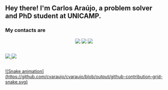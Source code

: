 ## Hey there! I'm Carlos Araújo, a **problem solver** and PhD student at UNICAMP. 

### My contacts are

<center>
<div>
<a href="https://www.ic.unicamp.br/~ra230261/" target="_blank"><img src="https://img.shields.io/badge/-WebPage-%23E4405F?style=for-the-badge&logo=webpage&logoColor=white" target="_blank"></a>
<a href = "mailto:carlosvdaraujo@gmail.com"><img src="https://img.shields.io/badge/Gmail-D14836?style=for-the-badge&logo=gmail&logoColor=white" target="_blank"></a>
<a href="https://www.linkedin.com/in/carlos-ara%C3%BAjo-1878b0121/" target="_blank"><img src="https://img.shields.io/badge/-LinkedIn-%230077B5?style=for-the-badge&logo=linkedin&logoColor=white" target="_blank"></a>   
</div>
</center>

##
<div>
<a href="https://github.com/cvaraujo">
<img height="180em" src="https://github-readme-stats.vercel.app/api/top-langs/?username=cvaraujo&layout=compact&langs_count=7&theme=dracula"/>
<img height="180em" src="https://github-readme-stats.vercel.app/api?username=cvaraujo&show_icons=true&theme=dracula&include_all_commits=true&count_private=true"/>
</div>

##
<div>
![Snake animation](https://github.com/cvaraujo/cvaraujo/blob/output/github-contribution-grid-snake.svg)
</div>

